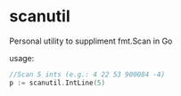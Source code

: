 scanutil
========

Personal utility to suppliment fmt.Scan in Go

usage:

```go
//Scan 5 ints (e.g.: 4 22 53 900084 -4)
p := scanutil.IntLine(5)
```
